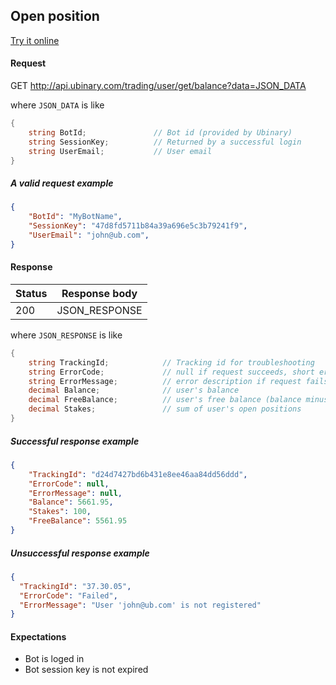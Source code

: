 ﻿## Open position

[Try it online](http://api.ubinary.com/nunit/page/bots.html)


#### Request

GET http://api.ubinary.com/trading/user/get/balance?data=JSON_DATA

where `JSON_DATA` is like

```C#
{
    string BotId;               // Bot id (provided by Ubinary)
    string SessionKey;          // Returned by a successful login   
    string UserEmail;           // User email
}
```

##### A valid request example

```json
{
    "BotId": "MyBotName",
    "SessionKey": "47d8fd5711b84a39a696e5c3b79241f9",
    "UserEmail": "john@ub.com",
}
```

#### Response

Status | Response body
-------|--------------
200    | JSON_RESPONSE

where `JSON_RESPONSE` is like

```C#
{
    string TrackingId;            // Tracking id for troubleshooting
    string ErrorCode;             // null if request succeeds, short error code if request fails
    string ErrorMessage;          // error description if request fails
    decimal Balance;              // user's balance
    decimal FreeBalance;          // user's free balance (balance minus open positions)
    decimal Stakes;               // sum of user's open positions
}
```

##### Successful response example

```json
{
    "TrackingId": "d24d7427bd6b431e8ee46aa84dd56ddd",
    "ErrorCode": null,
    "ErrorMessage": null,
    "Balance": 5661.95,
    "Stakes": 100,
    "FreeBalance": 5561.95
}
```


##### Unsuccessful response example

```json
{
  "TrackingId": "37.30.05",
  "ErrorCode": "Failed",
  "ErrorMessage": "User 'john@ub.com' is not registered"
}
```


#### Expectations

- Bot is loged in
- Bot session key is not expired
